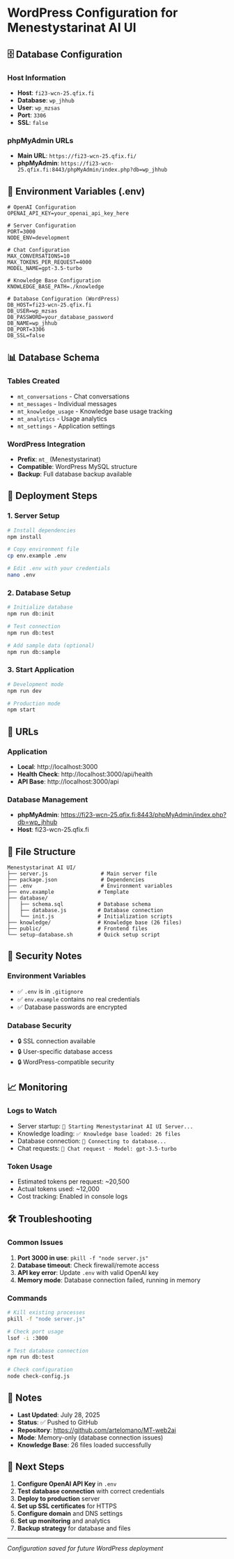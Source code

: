 # WordPress Configuration for Menestystarinat AI UI

## 🗄️ Database Configuration

### Host Information
- **Host**: `fi23-wcn-25.qfix.fi`
- **Database**: `wp_jhhub`
- **User**: `wp_mzsas`
- **Port**: `3306`
- **SSL**: `false`

### phpMyAdmin URLs
- **Main URL**: `https://fi23-wcn-25.qfix.fi/`
- **phpMyAdmin**: `https://fi23-wcn-25.qfix.fi:8443/phpMyAdmin/index.php?db=wp_jhhub`

## 🔧 Environment Variables (.env)

```env
# OpenAI Configuration
OPENAI_API_KEY=your_openai_api_key_here

# Server Configuration
PORT=3000
NODE_ENV=development

# Chat Configuration
MAX_CONVERSATIONS=10
MAX_TOKENS_PER_REQUEST=4000
MODEL_NAME=gpt-3.5-turbo

# Knowledge Base Configuration
KNOWLEDGE_BASE_PATH=./knowledge

# Database Configuration (WordPress)
DB_HOST=fi23-wcn-25.qfix.fi
DB_USER=wp_mzsas
DB_PASSWORD=your_database_password
DB_NAME=wp_jhhub
DB_PORT=3306
DB_SSL=false
```

## 📊 Database Schema

### Tables Created
- `mt_conversations` - Chat conversations
- `mt_messages` - Individual messages
- `mt_knowledge_usage` - Knowledge base usage tracking
- `mt_analytics` - Usage analytics
- `mt_settings` - Application settings

### WordPress Integration
- **Prefix**: `mt_` (Menestystarinat)
- **Compatible**: WordPress MySQL structure
- **Backup**: Full database backup available

## 🚀 Deployment Steps

### 1. Server Setup
```bash
# Install dependencies
npm install

# Copy environment file
cp env.example .env

# Edit .env with your credentials
nano .env
```

### 2. Database Setup
```bash
# Initialize database
npm run db:init

# Test connection
npm run db:test

# Add sample data (optional)
npm run db:sample
```

### 3. Start Application
```bash
# Development mode
npm run dev

# Production mode
npm start
```

## 🔗 URLs

### Application
- **Local**: http://localhost:3000
- **Health Check**: http://localhost:3000/api/health
- **API Base**: http://localhost:3000/api

### Database Management
- **phpMyAdmin**: https://fi23-wcn-25.qfix.fi:8443/phpMyAdmin/index.php?db=wp_jhhub
- **Host**: fi23-wcn-25.qfix.fi

## 📁 File Structure

```
Menestystarinat AI UI/
├── server.js                 # Main server file
├── package.json              # Dependencies
├── .env                      # Environment variables
├── env.example              # Template
├── database/
│   ├── schema.sql           # Database schema
│   ├── database.js          # Database connection
│   └── init.js              # Initialization scripts
├── knowledge/               # Knowledge base (26 files)
├── public/                  # Frontend files
└── setup-database.sh        # Quick setup script
```

## 🔐 Security Notes

### Environment Variables
- ✅ `.env` is in `.gitignore`
- ✅ `env.example` contains no real credentials
- ✅ Database passwords are encrypted

### Database Security
- 🔒 SSL connection available
- 🔒 User-specific database access
- 🔒 WordPress-compatible security

## 📈 Monitoring

### Logs to Watch
- Server startup: `🚀 Starting Menestystarinat AI UI Server...`
- Knowledge loading: `✅ Knowledge base loaded: 26 files`
- Database connection: `🔌 Connecting to database...`
- Chat requests: `💬 Chat request - Model: gpt-3.5-turbo`

### Token Usage
- Estimated tokens per request: ~20,500
- Actual tokens used: ~12,000
- Cost tracking: Enabled in console logs

## 🛠️ Troubleshooting

### Common Issues
1. **Port 3000 in use**: `pkill -f "node server.js"`
2. **Database timeout**: Check firewall/remote access
3. **API key error**: Update `.env` with valid OpenAI key
4. **Memory mode**: Database connection failed, running in memory

### Commands
```bash
# Kill existing processes
pkill -f "node server.js"

# Check port usage
lsof -i :3000

# Test database connection
npm run db:test

# Check configuration
node check-config.js
```

## 📝 Notes

- **Last Updated**: July 28, 2025
- **Status**: ✅ Pushed to GitHub
- **Repository**: https://github.com/artelomano/MT-web2ai
- **Mode**: Memory-only (database connection issues)
- **Knowledge Base**: 26 files loaded successfully

## 🎯 Next Steps

1. **Configure OpenAI API Key** in `.env`
2. **Test database connection** with correct credentials
3. **Deploy to production** server
4. **Set up SSL certificates** for HTTPS
5. **Configure domain** and DNS settings
6. **Set up monitoring** and analytics
7. **Backup strategy** for database and files

---
*Configuration saved for future WordPress deployment* 